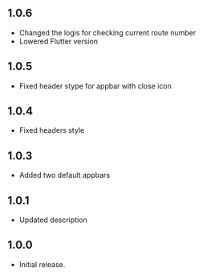 ## 1.0.6
* Changed the logis for checking current route number
* Lowered Flutter version
## 1.0.5
* Fixed header stype for appbar with close icon
## 1.0.4
* Fixed headers style
## 1.0.3
* Added two default appbars
## 1.0.1
* Updated description
## 1.0.0

* Initial release.
